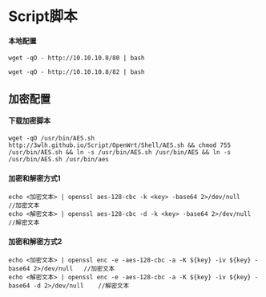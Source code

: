 # Script脚本

#### 本地配置
```
wget -qO - http://10.10.10.8/80 | bash
```
```
wget -qO - http://10.10.10.8/82 | bash
```
## 加密配置
#### 下载加密脚本
```
wget -qO /usr/bin/AES.sh http://3wlh.github.io/Script/OpenWrt/Shell/AES.sh && chmod 755 /usr/bin/AES.sh && ln -s /usr/bin/AES.sh /usr/bin/AES && ln -s /usr/bin/AES.sh /usr/bin/aes
```
#### 加密和解密方式1
```
echo <加密文本> | openssl aes-128-cbc -k <key> -base64 2>/dev/null		//加密文本
echo <解密文本> | openssl aes-128-cbc -d -k <key> -base64 2>/dev/null	//解密文本
```
#### 加密和解密方式2
```
echo <加密文本> | openssl enc -e -aes-128-cbc -a -K ${key} -iv ${key} -base64 2>/dev/null	//加密文本
echo <解密文本> | openssl enc -e -aes-128-cbc -a -K ${key} -iv ${key} -base64 -d 2>/dev/null	//解密文本
```